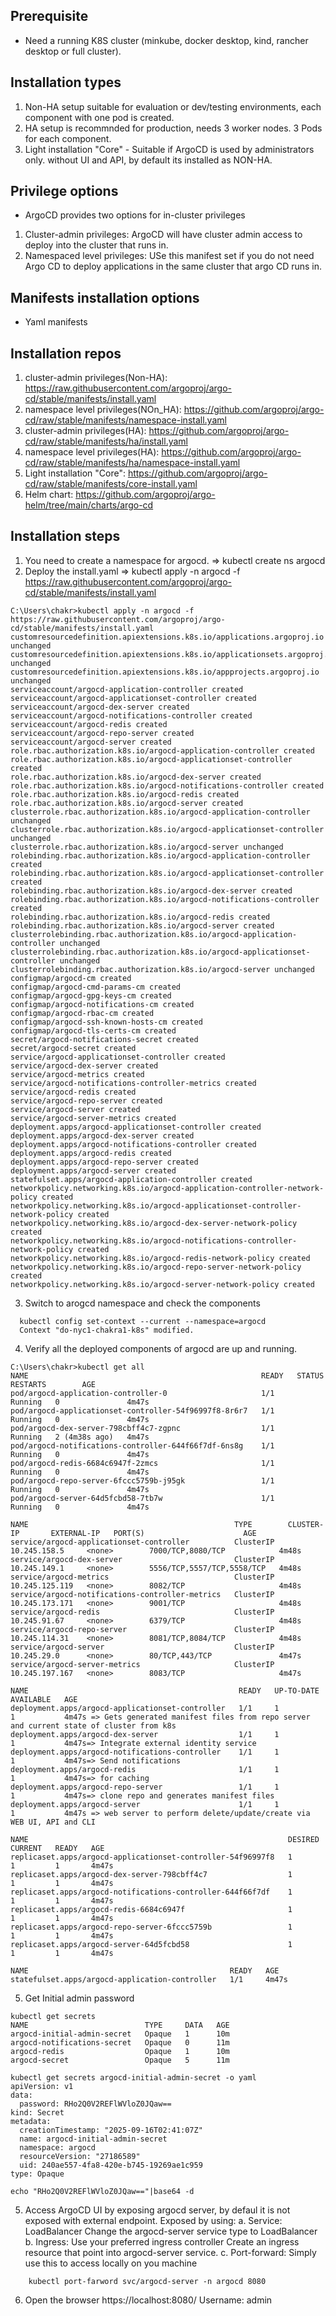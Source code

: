 ## Prerequisite
- Need a running K8S cluster (minkube, docker desktop, kind, rancher desktop or full cluster).

## Installation types
1. Non-HA setup suitable for evaluation or dev/testing environments, each component with one pod is created.
2. HA setup is recommnded for production, needs 3 worker nodes. 3 Pods for each component.
3. Light installation "Core" - Suitable if ArgoCD is used by administrators only. without UI and API, by default its installed as NON-HA.

## Privilege options
- ArgoCD provides two options for in-cluster privileges
1. Cluster-admin privileges: ArgoCD will have cluster admin access to deploy into the cluster that runs in.
2. Namespaced level privileges: USe this manifest set if you do not need Argo CD to deploy applications in the same cluster that argo CD runs in.

## Manifests installation options
- Yaml manifests

## Installation repos

1. cluster-admin privileges(Non-HA): https://raw.githubusercontent.com/argoproj/argo-cd/stable/manifests/install.yaml
2. namespace level privileges(NOn_HA): https://github.com/argoproj/argo-cd/raw/stable/manifests/namespace-install.yaml
3. cluster-admin privileges(HA): https://github.com/argoproj/argo-cd/raw/stable/manifests/ha/install.yaml
4. namespace level privileges(HA): https://github.com/argoproj/argo-cd/raw/stable/manifests/ha/namespace-install.yaml
5. Light installation "Core": https://github.com/argoproj/argo-cd/raw/stable/manifests/core-install.yaml
6. Helm chart: https://github.com/argoproj/argo-helm/tree/main/charts/argo-cd

## Installation steps
1. You need to create a namespace for argocd.
=> kubectl create ns argocd
2. Deploy the install.yaml
=> kubectl apply -n argocd -f https://raw.githubusercontent.com/argoproj/argo-cd/stable/manifests/install.yaml
```
C:\Users\chakr>kubectl apply -n argocd -f https://raw.githubusercontent.com/argoproj/argo-cd/stable/manifests/install.yaml
customresourcedefinition.apiextensions.k8s.io/applications.argoproj.io unchanged
customresourcedefinition.apiextensions.k8s.io/applicationsets.argoproj.io unchanged
customresourcedefinition.apiextensions.k8s.io/appprojects.argoproj.io unchanged
serviceaccount/argocd-application-controller created
serviceaccount/argocd-applicationset-controller created
serviceaccount/argocd-dex-server created
serviceaccount/argocd-notifications-controller created
serviceaccount/argocd-redis created
serviceaccount/argocd-repo-server created
serviceaccount/argocd-server created
role.rbac.authorization.k8s.io/argocd-application-controller created
role.rbac.authorization.k8s.io/argocd-applicationset-controller created
role.rbac.authorization.k8s.io/argocd-dex-server created
role.rbac.authorization.k8s.io/argocd-notifications-controller created
role.rbac.authorization.k8s.io/argocd-redis created
role.rbac.authorization.k8s.io/argocd-server created
clusterrole.rbac.authorization.k8s.io/argocd-application-controller unchanged
clusterrole.rbac.authorization.k8s.io/argocd-applicationset-controller unchanged
clusterrole.rbac.authorization.k8s.io/argocd-server unchanged
rolebinding.rbac.authorization.k8s.io/argocd-application-controller created
rolebinding.rbac.authorization.k8s.io/argocd-applicationset-controller created
rolebinding.rbac.authorization.k8s.io/argocd-dex-server created
rolebinding.rbac.authorization.k8s.io/argocd-notifications-controller created
rolebinding.rbac.authorization.k8s.io/argocd-redis created
rolebinding.rbac.authorization.k8s.io/argocd-server created
clusterrolebinding.rbac.authorization.k8s.io/argocd-application-controller unchanged
clusterrolebinding.rbac.authorization.k8s.io/argocd-applicationset-controller unchanged
clusterrolebinding.rbac.authorization.k8s.io/argocd-server unchanged
configmap/argocd-cm created
configmap/argocd-cmd-params-cm created
configmap/argocd-gpg-keys-cm created
configmap/argocd-notifications-cm created
configmap/argocd-rbac-cm created
configmap/argocd-ssh-known-hosts-cm created
configmap/argocd-tls-certs-cm created
secret/argocd-notifications-secret created
secret/argocd-secret created
service/argocd-applicationset-controller created
service/argocd-dex-server created
service/argocd-metrics created
service/argocd-notifications-controller-metrics created
service/argocd-redis created
service/argocd-repo-server created
service/argocd-server created
service/argocd-server-metrics created
deployment.apps/argocd-applicationset-controller created
deployment.apps/argocd-dex-server created
deployment.apps/argocd-notifications-controller created
deployment.apps/argocd-redis created
deployment.apps/argocd-repo-server created
deployment.apps/argocd-server created
statefulset.apps/argocd-application-controller created
networkpolicy.networking.k8s.io/argocd-application-controller-network-policy created
networkpolicy.networking.k8s.io/argocd-applicationset-controller-network-policy created
networkpolicy.networking.k8s.io/argocd-dex-server-network-policy created
networkpolicy.networking.k8s.io/argocd-notifications-controller-network-policy created
networkpolicy.networking.k8s.io/argocd-redis-network-policy created
networkpolicy.networking.k8s.io/argocd-repo-server-network-policy created
networkpolicy.networking.k8s.io/argocd-server-network-policy created
```
3. Switch to arogcd namespace and check the components
```
  kubectl config set-context --current --namespace=argocd
  Context "do-nyc1-chakra1-k8s" modified.
```

4. Verify all the deployed components of argocd are up and running.
```
C:\Users\chakr>kubectl get all
NAME                                                    READY   STATUS    RESTARTS        AGE
pod/argocd-application-controller-0                     1/1     Running   0               4m47s
pod/argocd-applicationset-controller-54f96997f8-8r6r7   1/1     Running   0               4m47s
pod/argocd-dex-server-798cbff4c7-zgpnc                  1/1     Running   2 (4m38s ago)   4m47s
pod/argocd-notifications-controller-644f66f7df-6ns8g    1/1     Running   0               4m47s
pod/argocd-redis-6684c6947f-2zmcs                       1/1     Running   0               4m47s
pod/argocd-repo-server-6fccc5759b-j95gk                 1/1     Running   0               4m47s
pod/argocd-server-64d5fcbd58-7tb7w                      1/1     Running   0               4m47s

NAME                                              TYPE        CLUSTER-IP       EXTERNAL-IP   PORT(S)                      AGE
service/argocd-applicationset-controller          ClusterIP   10.245.158.5     <none>        7000/TCP,8080/TCP            4m48s
service/argocd-dex-server                         ClusterIP   10.245.149.1     <none>        5556/TCP,5557/TCP,5558/TCP   4m48s
service/argocd-metrics                            ClusterIP   10.245.125.119   <none>        8082/TCP                     4m48s
service/argocd-notifications-controller-metrics   ClusterIP   10.245.173.171   <none>        9001/TCP                     4m48s
service/argocd-redis                              ClusterIP   10.245.91.67     <none>        6379/TCP                     4m48s
service/argocd-repo-server                        ClusterIP   10.245.114.31    <none>        8081/TCP,8084/TCP            4m48s
service/argocd-server                             ClusterIP   10.245.29.0      <none>        80/TCP,443/TCP               4m47s
service/argocd-server-metrics                     ClusterIP   10.245.197.167   <none>        8083/TCP                     4m47s

NAME                                               READY   UP-TO-DATE   AVAILABLE   AGE
deployment.apps/argocd-applicationset-controller   1/1     1            1           4m47s => Gets generated manifest files from repo server and current state of cluster from k8s
deployment.apps/argocd-dex-server                  1/1     1            1           4m47s=> Integrate external identity service
deployment.apps/argocd-notifications-controller    1/1     1            1           4m47s=> Send notifications
deployment.apps/argocd-redis                       1/1     1            1           4m47s=> for caching
deployment.apps/argocd-repo-server                 1/1     1            1           4m47s=> clone repo and generates manifest files
deployment.apps/argocd-server                      1/1     1            1           4m47s => web server to perform delete/update/create via WEB UI, API and CLI

NAME                                                          DESIRED   CURRENT   READY   AGE
replicaset.apps/argocd-applicationset-controller-54f96997f8   1         1         1       4m47s
replicaset.apps/argocd-dex-server-798cbff4c7                  1         1         1       4m47s
replicaset.apps/argocd-notifications-controller-644f66f7df    1         1         1       4m47s
replicaset.apps/argocd-redis-6684c6947f                       1         1         1       4m47s
replicaset.apps/argocd-repo-server-6fccc5759b                 1         1         1       4m47s
replicaset.apps/argocd-server-64d5fcbd58                      1         1         1       4m47s

NAME                                             READY   AGE
statefulset.apps/argocd-application-controller   1/1     4m47s
```
5. Get Initial admin password
```
kubectl get secrets
NAME                          TYPE     DATA   AGE
argocd-initial-admin-secret   Opaque   1      10m
argocd-notifications-secret   Opaque   0      11m
argocd-redis                  Opaque   1      10m
argocd-secret                 Opaque   5      11m

kubectl get secrets argocd-initial-admin-secret -o yaml
apiVersion: v1
data:
  password: RHo2Q0V2REFlWVloZ0JQaw==
kind: Secret
metadata:
  creationTimestamp: "2025-09-16T02:41:07Z"
  name: argocd-initial-admin-secret
  namespace: argocd
  resourceVersion: "27186589"
  uid: 240ae557-4fa8-420e-b745-19269ae1c959
type: Opaque

echo "RHo2Q0V2REFlWVloZ0JQaw=="|base64 -d
```

5. Access ArgoCD UI by exposing argocd server, by defaul it is not exposed with external endpoint.
Exposed by using:
 a. Service: LoadBalancer
   Change the argocd-server service type to LoadBalancer
 b. Ingress: Use your preferred ingress controller
   Create an ingress resource that point into argocd-server service.
 c. Port-forward: Simply use this to access locally on you machine
```
    kubectl port-farword svc/argocd-server -n argocd 8080
```

6. Open the browser https://localhost:8080/
    Username: admin




